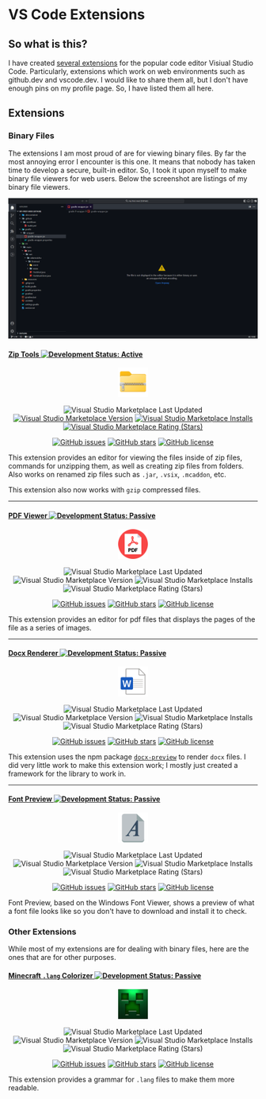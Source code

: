 # VS Code Extensions
<!-- markdownlint-disable MD033 -->
## So what is this?

I have created [several extensions](https://marketplace.visualstudio.com/publishers/AdamRaichu) for the popular code editor Visiual Studio Code. Particularly, extensions which work on web environments such as github.dev and vscode.dev. I would like to share them all, but I don't have enough pins on my profile page. So, I have listed them all here.

## Extensions

### Binary Files

The extensions I am most proud of are for viewing binary files. By far the most annoying error I encounter is this one. It means that nobody has taken time to develop a secure, built-in editor. So, I took it upon myself to make binary file viewers for web users. Below the screenshot are listings of my binary file viewers.

![screenshot](https://raw.githubusercontent.com/AdamRaichu/vscode-extensions/main/img/binary.png)

#### [Zip Tools ![Development Status: Active][status-active]][zip-viewer]

<div align="center">

[<img src="https://raw.githubusercontent.com/AdamRaichu/vscode-zip-viewer/main/logo.png" width="60px" height="60px">][zip-viewer]

![Visual Studio Marketplace Last Updated](https://img.shields.io/visual-studio-marketplace/last-updated/AdamRaichu.zip-viewer?color=darkblue&logo=visual%20studio%20code&logoColor=007acc)
[![Visual Studio Marketplace Version](https://img.shields.io/visual-studio-marketplace/v/adamraichu.zip-viewer?color=00008b&logo=visual%20studio%20code&logoColor=007acc)][zip-viewer]
[![Visual Studio Marketplace Installs](https://img.shields.io/visual-studio-marketplace/i/adamraichu.zip-viewer?color=00008b&label=Install%20Count&logo=visual%20studio%20code&logoColor=007acc)][zip-viewer]
[![Visual Studio Marketplace Rating (Stars)](https://img.shields.io/visual-studio-marketplace/stars/adamraichu.zip-viewer?color=00008b&label=Ratings&logo=visual%20studio%20code&logoColor=007acc)][zip-viewer-ratings]

[![GitHub issues](https://img.shields.io/github/issues/adamraichu/vscode-zip-viewer)](https://github.com/adamraichu/vscode-zip-viewer/issues)
[![GitHub stars](https://img.shields.io/github/stars/adamraichu/vscode-zip-viewer)](https://github.com/adamraichu/vscode-zip-viewer/stargazers)
[![GitHub license](https://img.shields.io/github/license/adamraichu/vscode-zip-viewer)](https://github.com/AdamRaichu/vscode-zip-viewer/blob/main/LICENSE)

</div>

This extension provides an editor for viewing the files inside of zip files, commands for unzipping them, as well as creating zip files from folders. Also works on renamed zip files such as `.jar`, `.vsix`, `.mcaddon`, etc.

This extension also now works with `gzip` compressed files.

---

#### [PDF Viewer ![Development Status: Passive][status-passive]][pdf-viewer]

<div align="center">

[<img src="https://raw.githubusercontent.com/AdamRaichu/vscode-pdf-viewer/main/pdf-flat.png" width="60px" height="60px">][pdf-viewer]

![Visual Studio Marketplace Last Updated](https://img.shields.io/visual-studio-marketplace/last-updated/AdamRaichu.pdf-viewer?color=darkblue&logo=visual%20studio%20code&logoColor=007acc)
![Visual Studio Marketplace Version](https://img.shields.io/visual-studio-marketplace/v/adamraichu.pdf-viewer?color=darkblue&logo=visual%20studio%20code&logoColor=007acc)
![Visual Studio Marketplace Installs](https://img.shields.io/visual-studio-marketplace/i/adamraichu.pdf-viewer?color=darkblue&label=Install%20Count&logo=visual%20studio%20code&logoColor=007acc)
![Visual Studio Marketplace Rating (Stars)](https://img.shields.io/visual-studio-marketplace/stars/adamraichu.pdf-viewer?color=darkblue&label=Rating&logo=visual%20studio%20code&logoColor=007acc)

[![GitHub issues](https://img.shields.io/github/issues/AdamRaichu/vscode-pdf-viewer)](https://github.com/AdamRaichu/vscode-pdf-viewer/issues)
[![GitHub stars](https://img.shields.io/github/stars/AdamRaichu/vscode-pdf-viewer)](https://github.com/AdamRaichu/vscode-pdf-viewer/stargazers)
[![GitHub license](https://img.shields.io/github/license/AdamRaichu/vscode-pdf-viewer)](https://github.com/AdamRaichu/vscode-pdf-viewer/blob/main/LICENSE)

</div>

This extension provides an editor for pdf files that displays the pages of the file as a series of images.

---

#### [Docx Renderer ![Development Status: Passive][status-passive]][docx-renderer]

<div align="center">

[<img src="https://raw.githubusercontent.com/AdamRaichu/vscode-docx-viewer/main/logo.png" width="60px" height="60px">][docx-renderer]

![Visual Studio Marketplace Last Updated](https://img.shields.io/visual-studio-marketplace/last-updated/AdamRaichu.docx-viewer?color=darkblue&logo=visual%20studio%20code&logoColor=007acc)
![Visual Studio Marketplace Version](https://img.shields.io/visual-studio-marketplace/v/adamraichu.docx-viewer?color=darkblue&logo=visual%20studio%20code&logoColor=007acc)
![Visual Studio Marketplace Installs](https://img.shields.io/visual-studio-marketplace/i/adamraichu.docx-viewer?color=darkblue&label=Install%20Count&logo=visual%20studio%20code&logoColor=007acc)
![Visual Studio Marketplace Rating (Stars)](https://img.shields.io/visual-studio-marketplace/stars/adamraichu.docx-viewer?color=darkblue&label=Rating&logo=visual%20studio%20code&logoColor=007acc)

[![GitHub issues](https://img.shields.io/github/issues/AdamRaichu/vscode-docx-viewer)](https://github.com/AdamRaichu/vscode-docx-viewer/issues)
[![GitHub stars](https://img.shields.io/github/stars/AdamRaichu/vscode-docx-viewer)](https://github.com/AdamRaichu/vscode-docx-viewer/stargazers)
[![GitHub license](https://img.shields.io/github/license/AdamRaichu/vscode-docx-viewer)](https://github.com/AdamRaichu/vscode-docx-viewer/blob/main/LICENSE)

</div>

This extension uses the npm package [`docx-preview`](https://www.npmjs.com/package/docx-preview) to render `docx` files. I did very little work to make this extension work; I mostly just created a framework for the library to work in.

---

#### [Font Preview ![Development Status: Passive][status-passive]][font-preview]

<div align="center">

[<img src="https://raw.githubusercontent.com/AdamRaichu/vscode-font-viewer/main/file-font-icon.png" width="60px" height="60px">][font-preview]

![Visual Studio Marketplace Last Updated](https://img.shields.io/visual-studio-marketplace/last-updated/AdamRaichu.font-viewer?color=darkblue&logo=visual%20studio%20code&logoColor=007acc)
![Visual Studio Marketplace Version](https://img.shields.io/visual-studio-marketplace/v/adamraichu.font-viewer?color=darkblue&logo=visual%20studio%20code&logoColor=007acc)
![Visual Studio Marketplace Installs](https://img.shields.io/visual-studio-marketplace/i/adamraichu.font-viewer?color=darkblue&label=Install%20Count&logo=visual%20studio%20code&logoColor=007acc)
![Visual Studio Marketplace Rating (Stars)](https://img.shields.io/visual-studio-marketplace/stars/adamraichu.font-viewer?color=darkblue&label=Rating&logo=visual%20studio%20code&logoColor=007acc)

[![GitHub issues](https://img.shields.io/github/issues/AdamRaichu/vscode-font-viewer)](https://github.com/AdamRaichu/vscode-font-viewer/issues)
[![GitHub stars](https://img.shields.io/github/stars/AdamRaichu/vscode-font-viewer)](https://github.com/AdamRaichu/vscode-font-viewer/stargazers)
[![GitHub license](https://img.shields.io/github/license/AdamRaichu/vscode-font-viewer)](https://github.com/AdamRaichu/vscode-font-viewer/blob/main/LICENSE)

</div>

Font Preview, based on the Windows Font Viewer, shows a preview of what a font file looks like so you don't have to download and install it to check.

### Other Extensions

While most of my extensions are for dealing with binary files, here are the ones that are for other purposes.

#### [Minecraft `.lang` Colorizer ![Development Status: Passive][status-passive]][lang-colorizer]

<div align="center">

[<img src="https://raw.githubusercontent.com/AdamRaichu/vscode-minecraft-lang/main/logo.png" width="60px" height="60px">][lang-colorizer]

![Visual Studio Marketplace Last Updated](https://img.shields.io/visual-studio-marketplace/last-updated/AdamRaichu.minecraft-lang?color=darkblue&logo=visual%20studio%20code&logoColor=007acc)
![Visual Studio Marketplace Version](https://img.shields.io/visual-studio-marketplace/v/adamraichu.minecraft-lang?color=darkblue&logo=visual%20studio%20code&logoColor=007acc)
![Visual Studio Marketplace Installs](https://img.shields.io/visual-studio-marketplace/i/adamraichu.minecraft-lang?color=darkblue&label=Install%20Count&logo=visual%20studio%20code&logoColor=007acc)
![Visual Studio Marketplace Rating (Stars)](https://img.shields.io/visual-studio-marketplace/stars/adamraichu.minecraft-lang?color=darkblue&label=Rating&logo=visual%20studio%20code&logoColor=007acc)

[![GitHub issues](https://img.shields.io/github/issues/AdamRaichu/vscode-minecraft-lang)](https://github.com/AdamRaichu/vscode-minecraft-lang/issues)
[![GitHub stars](https://img.shields.io/github/stars/AdamRaichu/vscode-minecraft-lang)](https://github.com/AdamRaichu/vscode-minecraft-lang/stargazers)
[![GitHub license](https://img.shields.io/github/license/AdamRaichu/vscode-minecraft-lang)](https://github.com/AdamRaichu/vscode-minecraft-lang/blob/main/LICENSE)

</div>

This extension provides a grammar for `.lang` files to make them more readable.

[zip-viewer]: https://marketplace.visualstudio.com/items?itemName=AdamRaichu.zip-viewer
[zip-viewer-ratings]: https://marketplace.visualstudio.com/items?itemName=AdamRaichu.zip-viewer&ssr=false#review-details
[pdf-viewer]: https://marketplace.visualstudio.com/items?itemName=AdamRaichu.pdf-viewer
[docx-renderer]: https://marketplace.visualstudio.com/items?itemName=AdamRaichu.docx-viewer
[font-preview]: https://marketplace.visualstudio.com/items?itemName=AdamRaichu.font-viewer
[lang-colorizer]: https://marketplace.visualstudio.com/items?itemName=AdamRaichu.minecraft-lang
[status-active]: https://img.shields.io/badge/Development%20Status-Active-green
[status-passive]: https://img.shields.io/badge/Development%20Status-Passive-yellow

